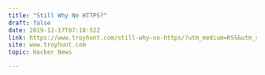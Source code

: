 ```yaml
---
title: "Still Why No HTTPS?"
draft: false
date: 2019-12-17T07:18:52Z
link: https://www.troyhunt.com/still-why-no-https/?utm_medium=RSS&utm_source=hune
site: www.troyhunt.com
topic: Hacker News  

---
```

